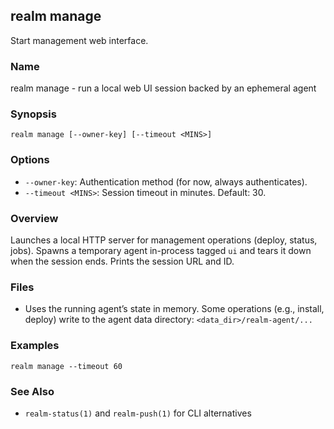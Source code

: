 ## realm manage

Start management web interface.

### Name

realm manage - run a local web UI session backed by an ephemeral agent

### Synopsis

```
realm manage [--owner-key] [--timeout <MINS>]
```

### Options

- `--owner-key`: Authentication method (for now, always authenticates).
- `--timeout <MINS>`: Session timeout in minutes. Default: 30.

### Overview

Launches a local HTTP server for management operations (deploy, status, jobs). Spawns a temporary agent in-process tagged `ui` and tears it down when the session ends. Prints the session URL and ID.

### Files

- Uses the running agent’s state in memory. Some operations (e.g., install, deploy) write to the agent data directory: `<data_dir>/realm-agent/...`

### Examples

```
realm manage --timeout 60
```

### See Also

- `realm-status(1)` and `realm-push(1)` for CLI alternatives

